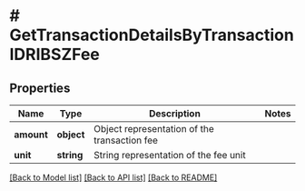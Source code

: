 # # GetTransactionDetailsByTransactionIDRIBSZFee

## Properties

Name | Type | Description | Notes
------------ | ------------- | ------------- | -------------
**amount** | **object** | Object representation of the transaction fee |
**unit** | **string** | String representation of the fee unit |

[[Back to Model list]](../../README.md#models) [[Back to API list]](../../README.md#endpoints) [[Back to README]](../../README.md)
